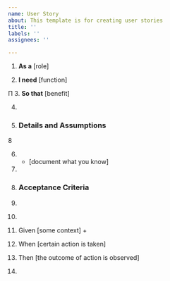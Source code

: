 ```yaml
---
name: User Story
about: This template is for creating user stories
title: ''
labels: ''
assignees: ''

---
```


1. **As a** [role]

2. **I need** [function]

Π 3. **So that** [benefit]

4.

5. ### Details and Assumptions

8

6. * [document what you know]

7.

8. ### Acceptance Criteria

9.

10. ```gherkin

11. Given [some context] +

12. When [certain action is taken]

13. Then [the outcome of action is observed]

14.
